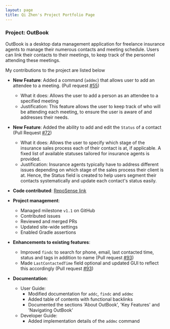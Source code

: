 ```yaml
---
layout: page
title: Qi Zhen's Project Portfolio Page
---
```


### Project: OutBook

OutBook is a desktop data management application for freelance insurance agents to manage their numerous contacts and meeting schedule. Users can link their contacts to their meetings, to keep track of the personnel attending these meetings.

My contributions to the project are listed below

- **New Feature**: Added a command (`addmc`) that allows user to add an attendee to a meeting. (Pull request [#55](https://github.com/AY2324S1-CS2103T-F12-4/tp/pull/55))
  - What it does: Allows the user to add a person as an attendee to a specified meeting
  - Justification: This feature allows the user to keep track of who will be attending each meeting, to ensure the user is aware of and addresses their needs.
- **New Feature**: Added the ability to add and edit the `Status` of a contact (Pull Request [#72](https://github.com/AY2324S1-CS2103T-F12-4/tp/pull/72))
  - What it does: Allows the user to specify which stage of the insurance sales process each of their contact is at, if applicable. A fixed list of available statuses tailored for insurance agents is provided.
  - Justification: Insurance agents typically have to address different issues depending on which stage of the sales process their client is at. Hence, the Status field is created to help users segment their contacts systematically and update each contact's status easily.


- **Code contributed**: [RepoSense link](https://nus-cs2103-ay2324s1.github.io/tp-dashboard/?search=qz1004&breakdown=true)


- **Project management**:
  - Managed milestone `v1.1` on GitHub
  - Contributed issues
  - Reviewed and merged PRs
  - Updated site-wide settings
  - Enabled Gradle assertions

- **Enhancements to existing features**:
  - Improved `findc` to search for phone, email, last contacted time, status and tags in addition to name (Pull request [#93](https://github.com/AY2324S1-CS2103T-F12-4/tp/pull/93))
  - Made `LastContactedTime` field optional and updated GUI to reflect this accordingly (Pull request [#93](https://github.com/AY2324S1-CS2103T-F12-4/tp/pull/93))

- **Documentation**:
  - User Guide:
    - Modified documentation for `addc`, `findc` and `addmc`
    - Added table of contents with functional backlinks
    - Documented the sections 'About OutBook', 'Key Features' and 'Navigating OutBook'
  - Developer Guide:
    - Added implementation details of the `addmc` command

